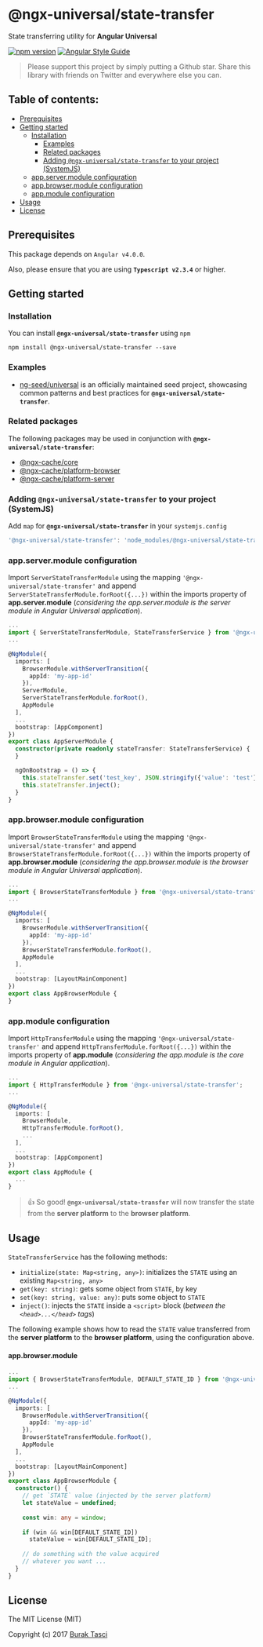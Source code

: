 # @ngx-universal/state-transfer
State transferring utility for **Angular Universal**

[![npm version](https://badge.fury.io/js/%40ngx-universal%2Fstate-transfer.svg)](https://www.npmjs.com/package/@ngx-universal/state-transfer)
[![Angular Style Guide](https://mgechev.github.io/angular2-style-guide/images/badge.svg)](https://angular.io/styleguide)

> Please support this project by simply putting a Github star. Share this library with friends on Twitter and everywhere else you can.

## Table of contents:
- [Prerequisites](#prerequisites)
- [Getting started](#getting-started)
  - [Installation](#installation)
	- [Examples](#examples)
	- [Related packages](#related-packages)
	- [Adding `@ngx-universal/state-transfer` to your project (SystemJS)](#adding-systemjs)
  - [app.server.module configuration](#server-config)
  - [app.browser.module configuration](#browser-config)
  - [app.module configuration](#appmodule-config)
- [Usage](#usage)
- [License](#license)

## <a name="prerequisites"></a> Prerequisites
This package depends on `Angular v4.0.0`.

Also, please ensure that you are using **`Typescript v2.3.4`** or higher.

## <a name="getting-started"></a> Getting started
### <a name="installation"></a> Installation
You can install **`@ngx-universal/state-transfer`** using `npm`
```
npm install @ngx-universal/state-transfer --save
```

### <a name="examples"></a> Examples
- [ng-seed/universal] is an officially maintained seed project, showcasing common patterns and best practices for **`@ngx-universal/state-transfer`**.

### <a name="related-packages"></a> Related packages
The following packages may be used in conjunction with **`@ngx-universal/state-transfer`**:
- [@ngx-cache/core]
- [@ngx-cache/platform-browser]
- [@ngx-cache/platform-server]

### <a name="adding-systemjs"></a> Adding `@ngx-universal/state-transfer` to your project (SystemJS)
Add `map` for **`@ngx-universal/state-transfer`** in your `systemjs.config`
```javascript
'@ngx-universal/state-transfer': 'node_modules/@ngx-universal/state-transfer/bundles/state-transfer.umd.min.js'
```

### <a name="server-config"></a> app.server.module configuration
Import `ServerStateTransferModule` using the mapping `'@ngx-universal/state-transfer'` and append `ServerStateTransferModule.forRoot({...})`
within the imports property of **app.server.module** (*considering the app.server.module is the server module in Angular
Universal application*).

```TypeScript
...
import { ServerStateTransferModule, StateTransferService } from '@ngx-universal/state-transfer';
...

@NgModule({
  imports: [
    BrowserModule.withServerTransition({
      appId: 'my-app-id'
    }),
    ServerModule,
    ServerStateTransferModule.forRoot(),
    AppModule
  ],
  ...
  bootstrap: [AppComponent]
})
export class AppServerModule {
  constructor(private readonly stateTransfer: StateTransferService) {
  }

  ngOnBootstrap = () => {
    this.stateTransfer.set('test_key', JSON.stringify({'value': 'test'}));
    this.stateTransfer.inject();
  }
}
```

### <a name="browser-config"></a> app.browser.module configuration
Import `BrowserStateTransferModule` using the mapping `'@ngx-universal/state-transfer'` and append `BrowserStateTransferModule.forRoot({...})`
within the imports property of **app.browser.module** (*considering the app.browser.module is the browser module in Angular
Universal application*).

```TypeScript
...
import { BrowserStateTransferModule } from '@ngx-universal/state-transfer';
...

@NgModule({
  imports: [
    BrowserModule.withServerTransition({
      appId: 'my-app-id'
    }),
    BrowserStateTransferModule.forRoot(),
    AppModule
  ],
  ...
  bootstrap: [LayoutMainComponent]
})
export class AppBrowserModule {
}
```

### <a name="appmodule-config"></a> app.module configuration
Import `HttpTransferModule` using the mapping `'@ngx-universal/state-transfer'` and append `HttpTransferModule.forRoot({...})`
within the imports property of **app.module** (*considering the app.module is the core module in Angular application*).

```TypeScript
...
import { HttpTransferModule } from '@ngx-universal/state-transfer';
...

@NgModule({
  imports: [
    BrowserModule,
    HttpTransferModule.forRoot(),
    ...
  ],
  ...
  bootstrap: [AppComponent]
})
export class AppModule {
  ...
}
```

> :+1: So good! **`@ngx-universal/state-transfer`** will now transfer the state from the **server platform** to the **browser
platform**. 

## <a name="usage"></a> Usage
`StateTransferService` has the following methods:
- `initialize(state: Map<string, any>)`: initializes the `STATE` using an existing `Map<string, any>`
- `get(key: string)`: gets some object from `STATE`, by key 
- `set(key: string, value: any)`: puts some object to `STATE`
- `inject()`: injects the `STATE` inside a `<script>` block (*between the `<head>...</head>` tags*)

The following example shows how to read the `STATE` value transferred from the **server platform** to the **browser platform**,
using the configuration above.

#### app.browser.module
```TypeScript
...
import { BrowserStateTransferModule, DEFAULT_STATE_ID } from '@ngx-universal/state-transfer';
...

@NgModule({
  imports: [
    BrowserModule.withServerTransition({
      appId: 'my-app-id'
    }),
    BrowserStateTransferModule.forRoot(),
    AppModule
  ],
  ...
  bootstrap: [LayoutMainComponent]
})
export class AppBrowserModule {
  constructor() {
    // get `STATE` value (injected by the server platform)
    let stateValue = undefined;
    
    const win: any = window;
    
    if (win && win[DEFAULT_STATE_ID])
      stateValue = win[DEFAULT_STATE_ID];
    
    // do something with the value acquired
    // whatever you want ...
  }
}
```

## <a name="license"></a> License
The MIT License (MIT)

Copyright (c) 2017 [Burak Tasci]

[ng-seed/universal]: https://github.com/ng-seed/universal
[@ngx-cache/core]: https://github.com/fulls1z3/ngx-cache/tree/master/packages/@ngx-cache/core
[@ngx-cache/platform-browser]: https://github.com/fulls1z3/ngx-cache/tree/master/packages/@ngx-cache/platform-browser
[@ngx-cache/platform-server]: https://github.com/fulls1z3/ngx-cache/tree/master/packages/@ngx-cache/platform-server
[Burak Tasci]: https://github.com/fulls1z3
